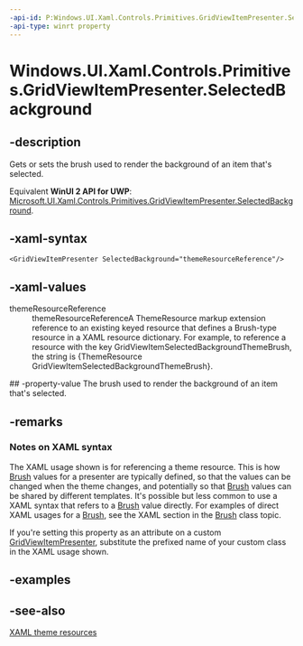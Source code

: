 ```yaml
---
-api-id: P:Windows.UI.Xaml.Controls.Primitives.GridViewItemPresenter.SelectedBackground
-api-type: winrt property
---
```


<!-- Property syntax
public Windows.UI.Xaml.Media.Brush SelectedBackground { get;  set; }
-->

# Windows.UI.Xaml.Controls.Primitives.GridViewItemPresenter.SelectedBackground

## -description
Gets or sets the brush used to render the background of an item that's selected.

Equivalent **WinUI 2 API for UWP**: [Microsoft.UI.Xaml.Controls.Primitives.GridViewItemPresenter.SelectedBackground](/windows/winui/api/microsoft.ui.xaml.controls.primitives.gridviewitempresenter.selectedbackground).

## -xaml-syntax
```xaml
<GridViewItemPresenter SelectedBackground="themeResourceReference"/>

```


## -xaml-values
<dl><dt>themeResourceReference</dt><dd>themeResourceReferenceA ThemeResource markup extension reference to an existing keyed resource that defines a Brush-type resource in a XAML resource dictionary. For example, to reference a resource with the key GridViewItemSelectedBackgroundThemeBrush, the string is {ThemeResource GridViewItemSelectedBackgroundThemeBrush}.</dd>
</dl>
## -property-value
The brush used to render the background of an item that's selected.

## -remarks
### Notes on XAML syntax

The XAML usage shown is for referencing a theme resource. This is how [Brush](../windows.ui.xaml.media/brush.md) values for a presenter are typically defined, so that the values can be changed when the theme changes, and potentially so that [Brush](../windows.ui.xaml.media/brush.md) values can be shared by different templates. It's possible but less common to use a XAML syntax that refers to a [Brush](../windows.ui.xaml.media/brush.md) value directly. For examples of direct XAML usages for a [Brush](../windows.ui.xaml.media/brush.md), see the XAML section in the [Brush](../windows.ui.xaml.media/brush.md) class topic.

If you're setting this property as an attribute on a custom [GridViewItemPresenter](gridviewitempresenter.md), substitute the prefixed name of your custom class in the XAML usage shown.

## -examples

## -see-also
[XAML theme resources](/windows/uwp/controls-and-patterns/xaml-theme-resources)
